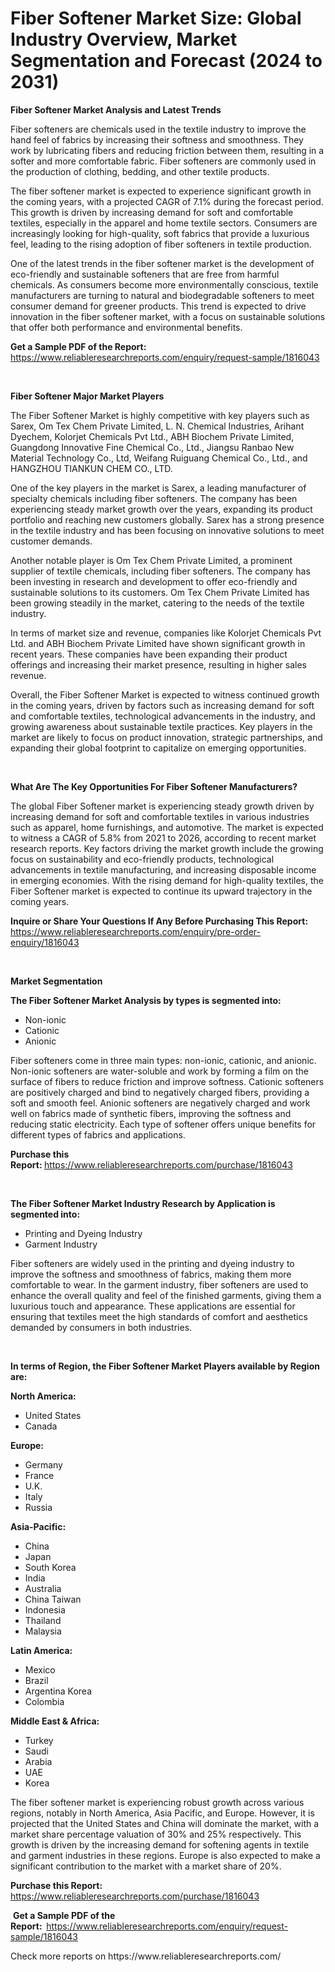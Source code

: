 <p><h1>Fiber Softener Market Size: Global Industry Overview, Market Segmentation and Forecast (2024 to 2031)</h1></p><p><strong>Fiber Softener Market Analysis and Latest Trends</strong></p>
<p><p>Fiber softeners are chemicals used in the textile industry to improve the hand feel of fabrics by increasing their softness and smoothness. They work by lubricating fibers and reducing friction between them, resulting in a softer and more comfortable fabric. Fiber softeners are commonly used in the production of clothing, bedding, and other textile products.</p><p>The fiber softener market is expected to experience significant growth in the coming years, with a projected CAGR of 7.1% during the forecast period. This growth is driven by increasing demand for soft and comfortable textiles, especially in the apparel and home textile sectors. Consumers are increasingly looking for high-quality, soft fabrics that provide a luxurious feel, leading to the rising adoption of fiber softeners in textile production.</p><p>One of the latest trends in the fiber softener market is the development of eco-friendly and sustainable softeners that are free from harmful chemicals. As consumers become more environmentally conscious, textile manufacturers are turning to natural and biodegradable softeners to meet consumer demand for greener products. This trend is expected to drive innovation in the fiber softener market, with a focus on sustainable solutions that offer both performance and environmental benefits.</p></p>
<p><strong>Get a Sample PDF of the Report:&nbsp;</strong> <a href="https://www.reliableresearchreports.com/enquiry/request-sample/1816043">https://www.reliableresearchreports.com/enquiry/request-sample/1816043</a></p>
<p>&nbsp;</p>
<p><strong>Fiber Softener Major Market Players</strong></p>
<p><p>The Fiber Softener Market is highly competitive with key players such as Sarex, Om Tex Chem Private Limited, L. N. Chemical Industries, Arihant Dyechem, Kolorjet Chemicals Pvt Ltd., ABH Biochem Private Limited, Guangdong Innovative Fine Chemical Co., Ltd., Jiangsu Ranbao New Material Technology Co., Ltd, Weifang Ruiguang Chemical Co., Ltd., and HANGZHOU TIANKUN CHEM CO., LTD. </p><p>One of the key players in the market is Sarex, a leading manufacturer of specialty chemicals including fiber softeners. The company has been experiencing steady market growth over the years, expanding its product portfolio and reaching new customers globally. Sarex has a strong presence in the textile industry and has been focusing on innovative solutions to meet customer demands.</p><p>Another notable player is Om Tex Chem Private Limited, a prominent supplier of textile chemicals, including fiber softeners. The company has been investing in research and development to offer eco-friendly and sustainable solutions to its customers. Om Tex Chem Private Limited has been growing steadily in the market, catering to the needs of the textile industry.</p><p>In terms of market size and revenue, companies like Kolorjet Chemicals Pvt Ltd. and ABH Biochem Private Limited have shown significant growth in recent years. These companies have been expanding their product offerings and increasing their market presence, resulting in higher sales revenue.</p><p>Overall, the Fiber Softener Market is expected to witness continued growth in the coming years, driven by factors such as increasing demand for soft and comfortable textiles, technological advancements in the industry, and growing awareness about sustainable textile practices. Key players in the market are likely to focus on product innovation, strategic partnerships, and expanding their global footprint to capitalize on emerging opportunities.</p></p>
<p>&nbsp;</p>
<p><strong>What Are The Key Opportunities For Fiber Softener Manufacturers?</strong></p>
<p><p>The global Fiber Softener market is experiencing steady growth driven by increasing demand for soft and comfortable textiles in various industries such as apparel, home furnishings, and automotive. The market is expected to witness a CAGR of 5.8% from 2021 to 2026, according to recent market research reports. Key factors driving the market growth include the growing focus on sustainability and eco-friendly products, technological advancements in textile manufacturing, and increasing disposable income in emerging economies. With the rising demand for high-quality textiles, the Fiber Softener market is expected to continue its upward trajectory in the coming years.</p></p>
<p><strong>Inquire or Share Your Questions If Any Before Purchasing This Report:</strong> <a href="https://www.reliableresearchreports.com/enquiry/pre-order-enquiry/1816043">https://www.reliableresearchreports.com/enquiry/pre-order-enquiry/1816043</a></p>
<p>&nbsp;</p>
<p><strong>Market Segmentation</strong></p>
<p><strong>The Fiber Softener Market Analysis by types is segmented into:</strong></p>
<p><ul><li>Non-ionic</li><li>Cationic</li><li>Anionic</li></ul></p>
<p><p>Fiber softeners come in three main types: non-ionic, cationic, and anionic. Non-ionic softeners are water-soluble and work by forming a film on the surface of fibers to reduce friction and improve softness. Cationic softeners are positively charged and bind to negatively charged fibers, providing a soft and smooth feel. Anionic softeners are negatively charged and work well on fabrics made of synthetic fibers, improving the softness and reducing static electricity. Each type of softener offers unique benefits for different types of fabrics and applications.</p></p>
<p><strong>Purchase this Report:&nbsp;</strong><a href="https://www.reliableresearchreports.com/purchase/1816043">https://www.reliableresearchreports.com/purchase/1816043</a></p>
<p>&nbsp;</p>
<p><strong>The Fiber Softener Market Industry Research by Application is segmented into:</strong></p>
<p><ul><li>Printing and Dyeing Industry</li><li>Garment Industry</li></ul></p>
<p><p>Fiber softeners are widely used in the printing and dyeing industry to improve the softness and smoothness of fabrics, making them more comfortable to wear. In the garment industry, fiber softeners are used to enhance the overall quality and feel of the finished garments, giving them a luxurious touch and appearance. These applications are essential for ensuring that textiles meet the high standards of comfort and aesthetics demanded by consumers in both industries.</p></p>
<p>&nbsp;</p>
<p><strong>In terms of Region, the Fiber Softener Market Players available by Region are:</strong></p>
<p>
    <p> <strong> North America: </strong>
        <ul>
            <li>United States</li>
            <li>Canada</li>
        </ul>
        </p> 
    <p> <strong> Europe: </strong>
        <ul>
            <li>Germany</li>
            <li>France</li>
            <li>U.K.</li>
            <li>Italy</li>
            <li>Russia</li>
        </ul>
        </p> 
    <p> <strong> Asia-Pacific: </strong>
        <ul>
            <li>China</li>
            <li>Japan</li>
            <li>South Korea</li>
            <li>India</li>
            <li>Australia</li>
            <li>China Taiwan</li>
            <li>Indonesia</li>
            <li>Thailand</li>
            <li>Malaysia</li>
        </ul>
        </p> 
    <p> <strong> Latin America: </strong>
        <ul>
            <li>Mexico</li>
            <li>Brazil</li>
            <li>Argentina Korea</li>
            <li>Colombia</li>
        </ul>
        </p> 
    <p> <strong> Middle East & Africa: </strong>
        <ul>
            <li>Turkey</li>
            <li>Saudi</li>
            <li>Arabia</li>
            <li>UAE</li>
            <li>Korea</li>
        </ul>
    </p>
    </p>
<p><p>The fiber softener market is experiencing robust growth across various regions, notably in North America, Asia Pacific, and Europe. However, it is projected that the United States and China will dominate the market, with a market share percentage valuation of 30% and 25% respectively. This growth is driven by the increasing demand for softening agents in textile and garment industries in these regions. Europe is also expected to make a significant contribution to the market with a market share of 20%.</p></p>
<p><strong>Purchase this Report: </strong><a href="https://www.reliableresearchreports.com/purchase/1816043">https://www.reliableresearchreports.com/purchase/1816043</a></p>
<p>&nbsp;<strong>Get a Sample PDF of the Report:&nbsp;&nbsp;</strong><a href="https://www.reliableresearchreports.com/enquiry/request-sample/1816043">https://www.reliableresearchreports.com/enquiry/request-sample/1816043</a></p>
<p><strong></strong></p>
<p>Check more reports on https://www.reliableresearchreports.com/</p>